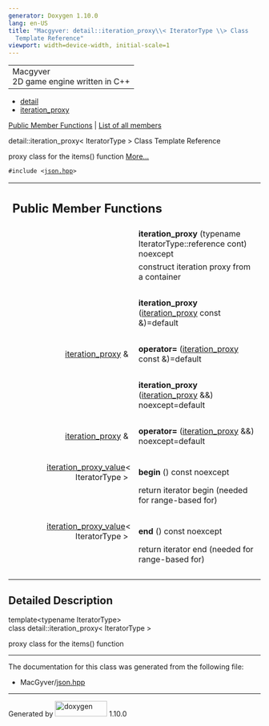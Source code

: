 ```yaml
---
generator: Doxygen 1.10.0
lang: en-US
title: "Macgyver: detail::iteration_proxy\\< IteratorType \\> Class
  Template Reference"
viewport: width=device-width, initial-scale=1
---
```


<div id="top">

<div id="titlearea">

<table data-cellspacing="0" data-cellpadding="0">
<colgroup>
<col style="width: 100%" />
</colgroup>
<tbody>
<tr id="projectrow" class="odd">
<td id="projectalign"><div id="projectname">
Macgyver
</div>
<div id="projectbrief">
2D game engine written in C++
</div></td>
</tr>
</tbody>
</table>

</div>

<div id="main-nav">

</div>

<div id="nav-path" class="navpath">

- <a href="namespacedetail.html" class="el">detail</a>
- <a href="classdetail_1_1iteration__proxy.html"
  class="el">iteration_proxy</a>

</div>

</div>

<div class="header">

<div class="summary">

[Public Member Functions](#pub-methods) \| [List of all
members](classdetail_1_1iteration__proxy-members.html)

</div>

<div class="headertitle">

<div class="title">

detail::iteration_proxy\< IteratorType \> Class Template Reference

</div>

</div>

</div>

<div class="contents">

proxy class for the items() function [More...](#details)

`#include <`<a href="json_8hpp_source.html" class="el"><code>json.hpp</code></a>`>`

<table class="memberdecls">
<colgroup>
<col style="width: 50%" />
<col style="width: 50%" />
</colgroup>
<tbody>
<tr class="odd heading">
<td colspan="2"><h2 id="public-member-functions"
class="groupheader"><span id="pub-methods"></span> Public Member
Functions</h2></td>
</tr>
<tr id="r_abc711365efc12210a983fba0e39b5811"
class="even memitem:abc711365efc12210a983fba0e39b5811">
<td class="memItemLeft" style="text-align: right;"
data-valign="top"><span id="abc711365efc12210a983fba0e39b5811"></span>
 </td>
<td class="memItemRight"
data-valign="bottom"><strong>iteration_proxy</strong> (typename
IteratorType::reference cont) noexcept</td>
</tr>
<tr class="odd memdesc:abc711365efc12210a983fba0e39b5811">
<td class="mdescLeft"> </td>
<td class="mdescRight">construct iteration proxy from a container<br />
</td>
</tr>
<tr class="even separator:abc711365efc12210a983fba0e39b5811">
<td colspan="2" class="memSeparator"> </td>
</tr>
<tr id="r_a1ccfdd5135a7e29c987c2f111d72cbca"
class="odd memitem:a1ccfdd5135a7e29c987c2f111d72cbca">
<td class="memItemLeft" style="text-align: right;"
data-valign="top"><span id="a1ccfdd5135a7e29c987c2f111d72cbca"></span>
 </td>
<td class="memItemRight"
data-valign="bottom"><strong>iteration_proxy</strong> (<a
href="classdetail_1_1iteration__proxy.html"
class="el">iteration_proxy</a> const &amp;)=default</td>
</tr>
<tr class="even separator:a1ccfdd5135a7e29c987c2f111d72cbca">
<td colspan="2" class="memSeparator"> </td>
</tr>
<tr id="r_ac254d754fa6b280cc35a646a27df131d"
class="odd memitem:ac254d754fa6b280cc35a646a27df131d">
<td class="memItemLeft" style="text-align: right;"
data-valign="top"><span id="ac254d754fa6b280cc35a646a27df131d"></span>
<a href="classdetail_1_1iteration__proxy.html"
class="el">iteration_proxy</a> &amp; </td>
<td class="memItemRight" data-valign="bottom"><strong>operator=</strong>
(<a href="classdetail_1_1iteration__proxy.html"
class="el">iteration_proxy</a> const &amp;)=default</td>
</tr>
<tr class="even separator:ac254d754fa6b280cc35a646a27df131d">
<td colspan="2" class="memSeparator"> </td>
</tr>
<tr id="r_a4d9937abad8e2908f1e81b3b19e4d9db"
class="odd memitem:a4d9937abad8e2908f1e81b3b19e4d9db">
<td class="memItemLeft" style="text-align: right;"
data-valign="top"><span id="a4d9937abad8e2908f1e81b3b19e4d9db"></span>
 </td>
<td class="memItemRight"
data-valign="bottom"><strong>iteration_proxy</strong> (<a
href="classdetail_1_1iteration__proxy.html"
class="el">iteration_proxy</a> &amp;&amp;) noexcept=default</td>
</tr>
<tr class="even separator:a4d9937abad8e2908f1e81b3b19e4d9db">
<td colspan="2" class="memSeparator"> </td>
</tr>
<tr id="r_ae71d01449ab5377bdc414fa717fef563"
class="odd memitem:ae71d01449ab5377bdc414fa717fef563">
<td class="memItemLeft" style="text-align: right;"
data-valign="top"><span id="ae71d01449ab5377bdc414fa717fef563"></span>
<a href="classdetail_1_1iteration__proxy.html"
class="el">iteration_proxy</a> &amp; </td>
<td class="memItemRight" data-valign="bottom"><strong>operator=</strong>
(<a href="classdetail_1_1iteration__proxy.html"
class="el">iteration_proxy</a> &amp;&amp;) noexcept=default</td>
</tr>
<tr class="even separator:ae71d01449ab5377bdc414fa717fef563">
<td colspan="2" class="memSeparator"> </td>
</tr>
<tr id="r_a8d35bb0cd56024e1ab1c7277de32e2ab"
class="odd memitem:a8d35bb0cd56024e1ab1c7277de32e2ab">
<td class="memItemLeft" style="text-align: right;"
data-valign="top"><span id="a8d35bb0cd56024e1ab1c7277de32e2ab"></span>
<a href="classdetail_1_1iteration__proxy__value.html"
class="el">iteration_proxy_value</a>&lt; IteratorType &gt; </td>
<td class="memItemRight" data-valign="bottom"><strong>begin</strong> ()
const noexcept</td>
</tr>
<tr class="even memdesc:a8d35bb0cd56024e1ab1c7277de32e2ab">
<td class="mdescLeft"> </td>
<td class="mdescRight">return iterator begin (needed for range-based
for)<br />
</td>
</tr>
<tr class="odd separator:a8d35bb0cd56024e1ab1c7277de32e2ab">
<td colspan="2" class="memSeparator"> </td>
</tr>
<tr id="r_a1037b697552341a5697fa15ee95250d1"
class="even memitem:a1037b697552341a5697fa15ee95250d1">
<td class="memItemLeft" style="text-align: right;"
data-valign="top"><span id="a1037b697552341a5697fa15ee95250d1"></span>
<a href="classdetail_1_1iteration__proxy__value.html"
class="el">iteration_proxy_value</a>&lt; IteratorType &gt; </td>
<td class="memItemRight" data-valign="bottom"><strong>end</strong> ()
const noexcept</td>
</tr>
<tr class="odd memdesc:a1037b697552341a5697fa15ee95250d1">
<td class="mdescLeft"> </td>
<td class="mdescRight">return iterator end (needed for range-based
for)<br />
</td>
</tr>
<tr class="even separator:a1037b697552341a5697fa15ee95250d1">
<td colspan="2" class="memSeparator"> </td>
</tr>
</tbody>
</table>

<span id="details"></span>

## Detailed Description

<div class="textblock">

<div class="compoundTemplParams">

template\<typename IteratorType\>  
class detail::iteration_proxy\< IteratorType \>

</div>

proxy class for the items() function

</div>

------------------------------------------------------------------------

The documentation for this class was generated from the following file:

- MacGyver/<a href="json_8hpp_source.html" class="el">json.hpp</a>

</div>

------------------------------------------------------------------------

<span class="small">Generated
by [<img src="doxygen.svg" class="footer" width="104" height="31"
alt="doxygen" />](https://www.doxygen.org/index.html) 1.10.0</span>
